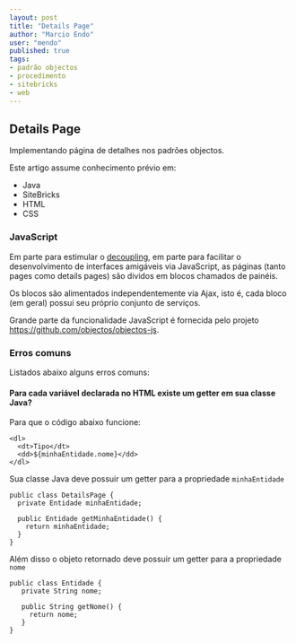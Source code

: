 ```yaml
---
layout: post
title: "Details Page"
author: "Marcio Endo"
user: "mendo"
published: true 
tags:
- padrão objectos
- procedimento
- sitebricks
- web
---
```


## Details Page

Implementando página de detalhes nos padrões objectos.

Este artigo assume conhecimento prévio em:

* Java
* SiteBricks 
* HTML
* CSS

### JavaScript

Em parte para estimular o 
<a href="http://en.wikipedia.org/wiki/Decoupling#Software_Development" target="_blank">decoupling</a>,
em parte para facilitar o desenvolvimento de interfaces amigáveis via JavaScript, as
páginas (tanto pages como details pages) são dividos em blocos chamados de painéis.

Os blocos são alimentados independentemente via Ajax, isto é, cada bloco (em geral) possui 
seu próprio conjunto de serviços.

Grande parte da funcionalidade JavaScript é fornecida pelo projeto 
https://github.com/objectos/objectos-js.

### Erros comuns

Listados abaixo alguns erros comuns:

#### Para cada variável declarada no HTML existe um getter em sua classe Java?

Para que o código abaixo funcione:

	<dl>
	  <dt>Tipo</dt>
	  <dd>${minhaEntidade.nome}</dd>
	</dl>
	
Sua classe Java deve possuir um getter para a propriedade `minhaEntidade`

	public class DetailsPage {
	  private Entidade minhaEntidade;
	  
	  public Entidade getMinhaEntidade() {
	    return minhaEntidade;
	  }
	}
	
Além disso o objeto retornado deve possuir um getter para a propriedade `nome`

	public class Entidade {
	   private String nome;
	   
	   public String getNome() {
	     return nome;
	   }
	}